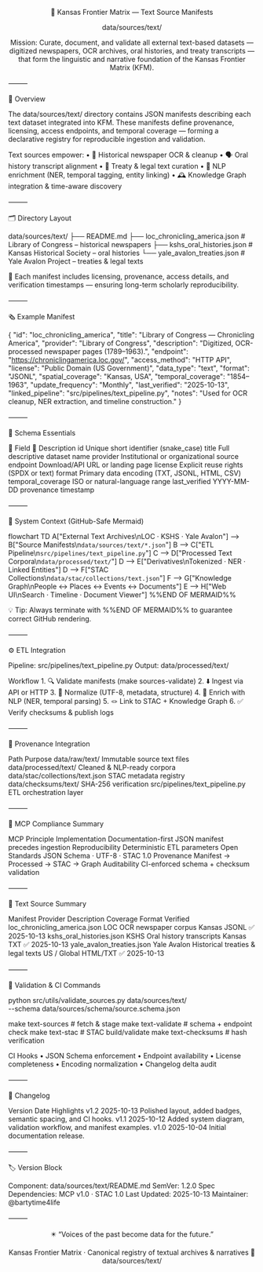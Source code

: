 <div align="center">


📜 Kansas Frontier Matrix — Text Source Manifests

data/sources/text/

Mission: Curate, document, and validate all external text-based datasets — digitized newspapers, OCR archives, oral histories, and treaty transcripts — that form the linguistic and narrative foundation of the Kansas Frontier Matrix (KFM).

</div>



⸻

🧭 Overview

The data/sources/text/ directory contains JSON manifests describing each text dataset integrated into KFM.
These manifests define provenance, licensing, access endpoints, and temporal coverage — forming a declarative registry for reproducible ingestion and validation.

Text sources empower:
	•	📰 Historical newspaper OCR & cleanup
	•	🗣️ Oral history transcript alignment
	•	📜 Treaty & legal text curation
	•	🧠 NLP enrichment (NER, temporal tagging, entity linking)
	•	🕰️ Knowledge Graph integration & time-aware discovery

⸻

🗂️ Directory Layout

data/sources/text/
├── README.md
├── loc_chronicling_america.json      # Library of Congress – historical newspapers
├── kshs_oral_histories.json          # Kansas Historical Society – oral histories
└── yale_avalon_treaties.json         # Yale Avalon Project – treaties & legal texts

🧩 Each manifest includes licensing, provenance, access details, and verification timestamps — ensuring long-term scholarly reproducibility.

⸻

🗞️ Example Manifest

{
  "id": "loc_chronicling_america",
  "title": "Library of Congress — Chronicling America",
  "provider": "Library of Congress",
  "description": "Digitized, OCR-processed newspaper pages (1789–1963).",
  "endpoint": "https://chroniclingamerica.loc.gov/",
  "access_method": "HTTP API",
  "license": "Public Domain (US Government)",
  "data_type": "text",
  "format": "JSONL",
  "spatial_coverage": "Kansas, USA",
  "temporal_coverage": "1854–1963",
  "update_frequency": "Monthly",
  "last_verified": "2025-10-13",
  "linked_pipeline": "src/pipelines/text_pipeline.py",
  "notes": "Used for OCR cleanup, NER extraction, and timeline construction."
}


⸻

🧮 Schema Essentials

🔖 Field	📘 Description
id	Unique short identifier (snake_case)
title	Full descriptive dataset name
provider	Institutional or organizational source
endpoint	Download/API URL or landing page
license	Explicit reuse rights (SPDX or text)
format	Primary data encoding (TXT, JSONL, HTML, CSV)
temporal_coverage	ISO or natural-language range
last_verified	YYYY-MM-DD provenance timestamp


⸻

🧭 System Context (GitHub-Safe Mermaid)

flowchart TD
  A["External Text Archives\nLOC · KSHS · Yale Avalon"] --> B["Source Manifests\n`data/sources/text/*.json`"]
  B --> C["ETL Pipeline\n`src/pipelines/text_pipeline.py`"]
  C --> D["Processed Text Corpora\n`data/processed/text/`"]
  D --> E["Derivatives\nTokenized · NER · Linked Entities"]
  D --> F["STAC Collections\n`data/stac/collections/text.json`"]
  F --> G["Knowledge Graph\nPeople ↔ Places ↔ Events ↔ Documents"]
  E --> H["Web UI\nSearch · Timeline · Document Viewer"]
%%END OF MERMAID%%

💡 Tip: Always terminate with %%END OF MERMAID%% to guarantee correct GitHub rendering.

⸻

⚙️ ETL Integration

Pipeline: src/pipelines/text_pipeline.py
Output: data/processed/text/

Workflow
	1.	🔍 Validate manifests (make sources-validate)
	2.	⬇️ Ingest via API or HTTP
	3.	🧹 Normalize (UTF-8, metadata, structure)
	4.	🧠 Enrich with NLP (NER, temporal parsing)
	5.	🪢 Link to STAC + Knowledge Graph
	6.	✅ Verify checksums & publish logs

⸻

🧩 Provenance Integration

Path	Purpose
data/raw/text/	Immutable source text files
data/processed/text/	Cleaned & NLP-ready corpora
data/stac/collections/text.json	STAC metadata registry
data/checksums/text/	SHA-256 verification
src/pipelines/text_pipeline.py	ETL orchestration layer


⸻

🧠 MCP Compliance Summary

MCP Principle	Implementation
Documentation-first	JSON manifest precedes ingestion
Reproducibility	Deterministic ETL parameters
Open Standards	JSON Schema · UTF-8 · STAC 1.0
Provenance	Manifest → Processed → STAC → Graph
Auditability	CI-enforced schema + checksum validation


⸻

🧾 Text Source Summary

Manifest	Provider	Description	Coverage	Format	Verified
loc_chronicling_america.json	LOC	OCR newspaper corpus	Kansas	JSONL	✅ 2025-10-13
kshs_oral_histories.json	KSHS	Oral history transcripts	Kansas	TXT	✅ 2025-10-13
yale_avalon_treaties.json	Yale Avalon	Historical treaties & legal texts	US / Global	HTML/TXT	✅ 2025-10-13


⸻

🧪 Validation & CI Commands

python src/utils/validate_sources.py data/sources/text/ \
  --schema data/sources/schema/source.schema.json

make text-sources      # fetch & stage
make text-validate     # schema + endpoint check
make text-stac         # STAC build/validate
make text-checksums    # hash verification

CI Hooks
	•	JSON Schema enforcement
	•	Endpoint availability
	•	License completeness
	•	Encoding normalization
	•	Changelog delta audit

⸻

🧾 Changelog

Version	Date	Highlights
v1.2	2025-10-13	Polished layout, added badges, semantic spacing, and CI hooks.
v1.1	2025-10-12	Added system diagram, validation workflow, and manifest examples.
v1.0	2025-10-04	Initial documentation release.


⸻

🏷️ Version Block

Component: data/sources/text/README.md
SemVer: 1.2.0
Spec Dependencies: MCP v1.0 · STAC 1.0
Last Updated: 2025-10-13
Maintainer: @bartytime4life


⸻


<div align="center">


✴️ “Voices of the past become data for the future.”

Kansas Frontier Matrix · Canonical registry of textual archives & narratives
📍 data/sources/text/

</div>
